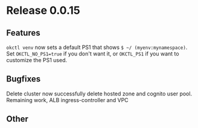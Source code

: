 # Release 0.0.15

## Features
`okctl venv` now sets a default PS1 that shows `$ ~/ (myenv:mynamespace)`. Set `OKCTL_NO_PS1=true` if you don't want it,
or `OKCTL_PS1` if you want to customize the PS1 used.

## Bugfixes
Delete cluster now successfully delete hosted zone and cognito user pool. Remaining work, ALB ingress-controller and VPC

## Other
